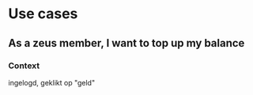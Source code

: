 # Use cases

## As a zeus member, I want to top up my balance

### Context 
ingelogd, geklikt op "geld"
